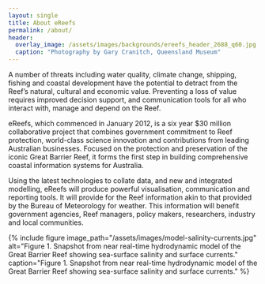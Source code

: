 ```yaml
---
layout: single
title: About eReefs
permalink: /about/
header:
  overlay_image: /assets/images/backgrounds/ereefs_header_2688_q60.jpg
  caption: "Photography by Gary Cranitch, Queensland Museum"
---
```


A number of threats including water quality, climate change, shipping, fishing and coastal development have the potential to detract from the Reef’s natural, cultural and economic value. Preventing a loss of value requires improved decision support, and communication tools for all who interact with, manage and depend on the Reef.

eReefs, which commenced in January 2012, is a six year $30 million collaborative project that combines government commitment to Reef protection, world-class science innovation and contributions from leading Australian businesses. Focused on the protection and preservation of the iconic Great Barrier Reef, it forms the first step in building comprehensive coastal information systems for Australia.

Using the latest technologies to collate data, and new and integrated modelling, eReefs will produce powerful visualisation, communication and reporting tools. It will provide for the Reef information akin to that provided by the Bureau of Meteorology for weather. This information will benefit government agencies, Reef managers, policy makers, researchers, industry and local communities.

{% include figure image_path="/assets/images/model-salinity-currents.jpg" alt="Figure 1. Snapshot from near real-time hydrodynamic model of the Great Barrier Reef showing sea-surface salinity and surface currents." caption="Figure 1. Snapshot from near real-time hydrodynamic model of the Great Barrier Reef showing sea-surface salinity and surface currents." %}
